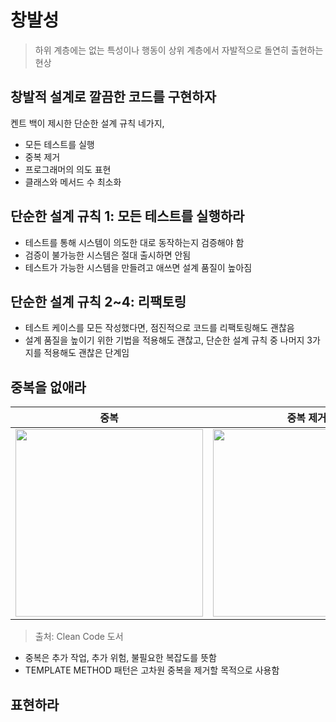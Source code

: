 # 창발성
> 하위 계층에는 없는 특성이나 행동이 상위 계층에서 자발적으로 돌연히 출현하는 현상

## 창발적 설계로 깔끔한 코드를 구현하자
켄트 백이 제시한 단순한 설계 규칙 네가지,
- 모든 테스트를 실행
- 중복 제거
- 프로그래머의 의도 표현
- 클래스와 메서드 수 최소화

## 단순한 설계 규칙 1: 모든 테스트를 실행하라
- 테스트를 통해 시스템이 의도한 대로 동작하는지 검증해야 함
- 검증이 불가능한 시스템은 절대 출시하면 안됨
- 테스트가 가능한 시스템을 만들려고 애쓰면 설계 품질이 높아짐

## 단순한 설계 규칙 2~4: 리팩토링
- 테스트 케이스를 모든 작성했다면, 점진적으로 코드를 리팩토링해도 괜찮음
- 설계 품질을 높이기 위한 기법을 적용해도 괜찮고, 단순한 설계 규칙 중 나머지 3가지를 적용해도 괜찮은 단계임

## 중복을 없애라
| 중복 | 중복 제거 |
| -- | -- |
| <img width="300" src="https://user-images.githubusercontent.com/50200481/206236342-2d7dcff2-bd64-4415-a4a8-f11613c3aab5.png"> | <img width="300"  src="https://user-images.githubusercontent.com/50200481/206236489-2cd0e99f-2518-4b95-8939-0ed804601eb4.png"> |
> 출처: Clean Code 도서

- 중복은 추가 작업, 추가 위험, 불필요한 복잡도를 뜻함
- TEMPLATE METHOD 패턴은 고차원 중복을 제거할 목적으로 사용함

## 표현하라
